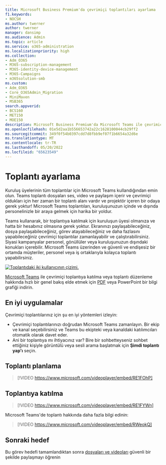 ```yaml
---
title: Microsoft Business Premium'da çevrimiçi toplantıları ayarlama
f1.keywords:
- NOCSH
ms.author: twerner
author: twerner
manager: dansimp
ms.audience: Admin
ms.topic: article
ms.service: o365-administration
ms.localizationpriority: high
ms.collection:
- Adm_O365
- M365-subscription-management
- M365-identity-device-management
- M365-Campaigns
- m365solution-smb
ms.custom:
- Adm_O365
- Core_O365Admin_Migration
- MiniMaven
- MSB365
search.appverid:
- BCS160
- MET150
- MOE150
description: Microsoft Business Premium'da Microsoft Teams ile çevrimiçi toplantılar ayarlayın.
ms.openlocfilehash: 01e5d2aa1b556653742a22c1628100044cb29ff2
ms.sourcegitcommit: 349f0f54b0397cdd7d8fbb9ef07f1b6654a32d6e
ms.translationtype: MT
ms.contentlocale: tr-TR
ms.lasthandoff: 05/20/2022
ms.locfileid: "65623549"
---
```

# <a name="set-up-meetings"></a>Toplantı ayarlama

Kuruluş üyelerinin tüm toplantılar için Microsoft Teams kullandığından emin olun. Teams toplantı dosyaları ses, video ve paylaşım içerir ve çevrimiçi oldukları için her zaman bir toplantı alanı vardır ve projektör içeren bir odaya gerek yoktur! Microsoft Teams toplantıları, kuruluşunuzun içinde ve dışında personelinizle bir araya gelmek için harika bir yoldur.

Teams kullanarak, bir toplantıya katılmak için kuruluşun üyesi olmanıza ve hatta bir hesabınız olmasına gerek yoktur. Ekranınızı paylaşabileceğiniz, dosya paylaşabileceğiniz, görev atayabileceğiniz ve daha fazlasını yapabileceğiniz çevrimiçi toplantılar zamanlayabilir ve çalıştırabilirsiniz. Siyasi kampanyalar personel, gönüllüler veya kuruluşunuzun dışındaki konukları içerebilir. Microsoft Teams üzerinden ve güvenli ve endişesiz bir ortamda müşteriler, personel veya iş ortaklarıyla kolayca toplantı yapabilirsiniz.

[![Toplantıdaki iki kullanıcının çizimi.](../media/HostOnlineMeeting-thumb-358x201.png)](https://go.microsoft.com/fwlink/?linkid=2078712)

[Microsoft Teams](https://go.microsoft.com/fwlink/?linkid=2079515) ile çevrimiçi toplantıya katılma veya toplantı düzenleme hakkında hızlı bir genel bakış elde etmek için [PDF](https://go.microsoft.com/fwlink/?linkid=2078712) veya PowerPoint bir bilgi grafiği indirin.

## <a name="best-practices"></a>En iyi uygulamalar

Çevrimiçi toplantılarınız için şu en iyi yöntemleri izleyin:

- Çevrimiçi toplantılarınızı doğrudan Microsoft Teams zamanlayın. Bir ekip ve kanal seçebilirsiniz ve Teams bu ekipteki veya kanaldaki katılımcıları otomatik olarak davet eder.
- Ani bir toplantıya mı ihtiyacınız var? Bire bir sohbetteyseniz sohbet ettiğiniz kişiyle görüntülü veya sesli arama başlatmak için **Şimdi toplantı yap'ı** seçin.

## <a name="schedule-a-meeting"></a>Toplantı planlama

> [!VIDEO https://www.microsoft.com/videoplayer/embed/RE1FOhP]

## <a name="join-a-meeting"></a>Toplantıya katılma

> [!VIDEO https://www.microsoft.com/videoplayer/embed/RE1FYWn]

Microsoft Teams'de toplantı hakkında daha fazla bilgi edinin:

> [!VIDEO https://www.microsoft.com/videoplayer/embed/RWeokQ]

## <a name="next-objective"></a>Sonraki hedef

Bu görev hedefi tamamlandıktan sonra [dosyaları ve videoları](share-files-and-videos.md) güvenli bir şekilde paylaşmayı öğrenin
